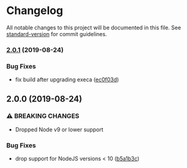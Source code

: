 # Changelog

All notable changes to this project will be documented in this file. See [standard-version](https://github.com/conventional-changelog/standard-version) for commit guidelines.

### [2.0.1](https://github.com/favware/create-djsbot/compare/v2.0.0...v2.0.1) (2019-08-24)


### Bug Fixes

* fix build after upgrading execa ([ec0f03d](https://github.com/favware/create-djsbot/commit/ec0f03d))

## 2.0.0 (2019-08-24)


### ⚠ BREAKING CHANGES

* Dropped Node v9 or lower support

### Bug Fixes

* drop support for NodeJS versions < 10 ([b5a1b3c](https://github.com/favware/create-djsbot/commit/b5a1b3c))
